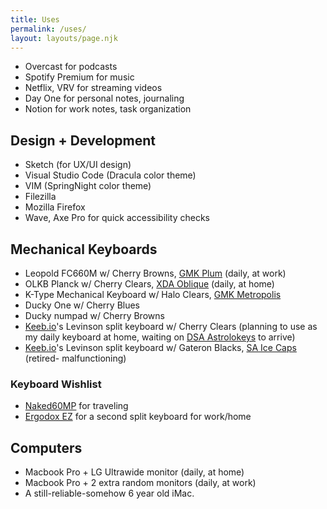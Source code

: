 ```yaml
---
title: Uses
permalink: /uses/
layout: layouts/page.njk
---
```

* Overcast for podcasts
* Spotify Premium for music
* Netflix, VRV for streaming videos
* Day One for personal notes, journaling
* Notion for work notes, task organization

## Design + Development

* Sketch (for UX/UI design)
* Visual Studio Code (Dracula color theme)
* VIM (SpringNight color theme)
* Filezilla
* Mozilla Firefox
* Wave, Axe Pro for quick accessibility checks

## Mechanical Keyboards

* Leopold FC660M w/ Cherry Browns, [GMK Plum](https://drop.com/buy/massdrop-x-jessica-gmk-plum-custom-keycap-set) (daily, at work)
* OLKB Planck w/ Cherry Clears, [XDA Oblique](https://dixiemech.store/collections/keycaps/products/xda-oblique) (daily, at home)
* K-Type Mechanical Keyboard w/ Halo Clears, [GMK Metropolis](https://novelkeys.xyz/products/gmk-metropolis)
* Ducky One w/ Cherry Blues
* Ducky numpad w/ Cherry Browns
* [Keeb.io](https://keeb.io)'s Levinson split keyboard w/ Cherry Clears (planning to use as my daily keyboard at home, waiting on [DSA Astrolokeys](https://drop.com/buy/drop-dsa-astrolokeys-keycaps-by-sailorhg-and-cassidoo) to arrive)
* [Keeb.io](https://keeb.io)'s Levinson split keyboard w/ Gateron Blacks, [SA Ice Caps](https://pimpmykeyboard.com/sa-ice-cap-keyset/) (retired- malfunctioning)

### Keyboard Wishlist

* [Naked60MP](https://www.littlekeyboards.com/collections/catalog/products/naked60bmp-keyboard-kit) for traveling
* [Ergodox EZ](https://ergodox-ez.com) for a second split keyboard for work/home

## Computers

* Macbook Pro + LG Ultrawide monitor (daily, at home)
* Macbook Pro + 2 extra random monitors (daily, at work)
* A still-reliable-somehow 6 year old iMac.